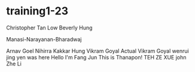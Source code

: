 # training1-23

Christopher Tan
Low Beverly
Hung

Manasi-Narayanan-Bharadwaj

Arnav Goel 
Nihirra Kakkar
Hung
Vikram Goyal
Actual Vikram Goyal
wenrui
jing yen was here
Hello I'm Fang Jun 
This is Thanapon!
TEH ZE XUE
john
Zhe Li

